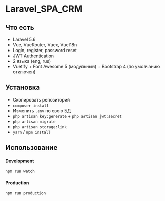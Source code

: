 # Laravel_SPA_CRM

## Что есть
- Laravel 5.6
- Vue, VueRouter, Vuex, VueI18n
- Login, register, password reset
- JWT Authentication 
- 2 языка (eng, rus)
- Vuetify + Font Awesome 5 (модульный) + Bootstrap 4 (по умолчанию отключен)

## Установка

- Скопировать репозиторий
- `composer install`
- Изменить `.env` по свою БД
- `php artisan key:generate` + `php artisan jwt:secret`
- `php artisan migrate`
- `php artisan storage:link`
- `yarn` / `npm install`

## Использование

#### Development

```bash
npm run watch
```
#### Production

```bash
npm run production
```
